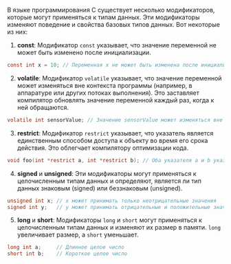 В языке программирования C существует несколько модификаторов, которые могут применяться к типам данных. Эти модификаторы изменяют поведение и свойства базовых типов данных. Вот некоторые из них:

1. **const**: Модификатор `const` указывает, что значение переменной не может быть изменено после инициализации.

```c
const int x = 10; // Переменная x не может быть изменена после инициализации`
```


2. **volatile**: Модификатор `volatile` указывает, что значение переменной может изменяться вне контекста программы (например, в аппаратуре или других потоках выполнения). Это заставляет компилятор обновлять значение переменной каждый раз, когда к ней обращаются.
```C
volatile int sensorValue; // Значение sensorValue может изменяться вне контекста программы`
```

3. **restrict**: Модификатор `restrict` указывает, что указатель является единственным способом доступа к объекту во время его срока действия. Это облегчает компилятору оптимизации кода.

```c
void foo(int *restrict a, int *restrict b); // Оба указателя a и b указывают на разные объекты
```

4. **signed** и **unsigned**: Эти модификаторы могут применяться к целочисленным типам данных и определяют, является ли тип данных знаковым (signed) или беззнаковым (unsigned).
```C
unsigned int x; // x может принимать только неотрицательные значения 
signed int y;   // y может принимать отрицательные и положительные значения`
```
   
5. **long** и **short**: Модификаторы `long` и `short` могут применяться к целочисленным типам данных и изменяют их размер в памяти. `long` увеличивает размер, а `short` уменьшает.
```c
long int a;     // Длинное целое число 
short int b;    // Короткое целое число
```
   